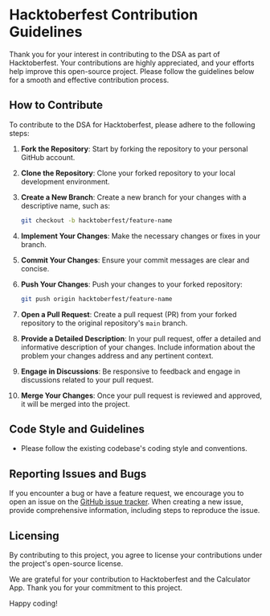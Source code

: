 # Hacktoberfest Contribution Guidelines
Thank you for your interest in contributing to the DSA as part of Hacktoberfest. Your contributions are highly appreciated, and your efforts help improve this open-source project. Please follow the guidelines below for a smooth and effective contribution process.

## How to Contribute

To contribute to the DSA for Hacktoberfest, please adhere to the following steps:

1. **Fork the Repository**: Start by forking the repository to your personal GitHub account.

2. **Clone the Repository**: Clone your forked repository to your local development environment.

3. **Create a New Branch**: Create a new branch for your changes with a descriptive name, such as:
   ```bash
   git checkout -b hacktoberfest/feature-name
   ```

4. **Implement Your Changes**: Make the necessary changes or fixes in your branch.

5. **Commit Your Changes**: Ensure your commit messages are clear and concise.

6. **Push Your Changes**: Push your changes to your forked repository:
   ```bash
   git push origin hacktoberfest/feature-name
   ```

7. **Open a Pull Request**: Create a pull request (PR) from your forked repository to the original repository's `main` branch.

8. **Provide a Detailed Description**: In your pull request, offer a detailed and informative description of your changes. Include information about the problem your changes address and any pertinent context.

9. **Engage in Discussions**: Be responsive to feedback and engage in discussions related to your pull request.

10. **Merge Your Changes**: Once your pull request is reviewed and approved, it will be merged into the project.

## Code Style and Guidelines

- Please follow the existing codebase's coding style and conventions.

## Reporting Issues and Bugs

If you encounter a bug or have a feature request, we encourage you to open an issue on the [GitHub issue tracker](https://github.com/zami-dot/DSA_/issues). When creating a new issue, provide comprehensive information, including steps to reproduce the issue.

## Licensing

By contributing to this project, you agree to license your contributions under the project's open-source license.

We are grateful for your contribution to Hacktoberfest and the Calculator App. Thank you for your commitment to this project.

Happy coding!
